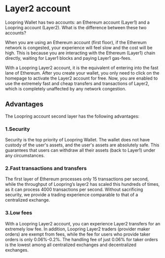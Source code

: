 # Layer2 account


Loopring Wallet has two accounts: an Ethereum account (Layer1) and a Loopring account (Layer2). What is the difference between these two accounts?

When you are using an Ethereum account (first floor), if the Ethereum network is congested, your experience will feel slow and the cost will be high. This is because you are interacting with the Ethereum (Layer1) chain directly, waiting for Layer1 blocks and paying Layer1 gas-fees.

With a Loopring Layer2 account, it is the equivalent of entering into the fast lane of Ethereum. After you create your wallet, you only need to click on the homepage to activate the Layer2 account for free. Now, you are enabled to use the extremely fast and cheap transfers and transactions of Layer2, which is completely unaffected by any network congestion.


## Advantages
The Loopring account second layer has the following advantages:

### 1.Security

Security is the top priority of Loopring Wallet. The wallet does not have custody of the user's assets, and the user's assets are absolutely safe. This guarantees that users can withdraw all their assets (back to Layer1) under any circumstances.

### 2.Fast transactions and transfers

The first layer of Ethereum processes only 15 transactions per second, while the throughput of Loopring’s layer2 has scaled this hundreds of times, as it can process 4000 transactions per second. Without sacrificing security, we provide a trading experience comparable to that of a centralized exchange.

### 3.Low fees

With a Loopring Layer2 account, you can experience Layer2 transfers for an extremely low fee. In addition, Loopring Layer2 traders (provider maker orders) are exempt from fees, while the fee for users who provide taker orders is only 0.06%-0.2%. The handling fee of just 0.06% for taker orders is the lowest among all centralized exchanges and decentralized exchanges.
